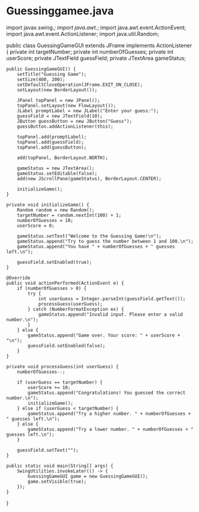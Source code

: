 # Guessinggamee.java
import javax.swing.*;
import java.awt.*;
import java.awt.event.ActionEvent;
import java.awt.event.ActionListener;
import java.util.Random;

public class GuessingGameGUI extends JFrame implements ActionListener {
    private int targetNumber;
    private int numberOfGuesses;
    private int userScore;
    private JTextField guessField;
    private JTextArea gameStatus;

    public GuessingGameGUI() {
        setTitle("Guessing Game");
        setSize(400, 200);
        setDefaultCloseOperation(JFrame.EXIT_ON_CLOSE);
        setLayout(new BorderLayout());

        JPanel topPanel = new JPanel();
        topPanel.setLayout(new FlowLayout());
        JLabel promptLabel = new JLabel("Enter your guess:");
        guessField = new JTextField(10);
        JButton guessButton = new JButton("Guess");
        guessButton.addActionListener(this);

        topPanel.add(promptLabel);
        topPanel.add(guessField);
        topPanel.add(guessButton);

        add(topPanel, BorderLayout.NORTH);

        gameStatus = new JTextArea();
        gameStatus.setEditable(false);
        add(new JScrollPane(gameStatus), BorderLayout.CENTER);

        initializeGame();
    }

    private void initializeGame() {
        Random random = new Random();
        targetNumber = random.nextInt(100) + 1;
        numberOfGuesses = 10;
        userScore = 0;

        gameStatus.setText("Welcome to the Guessing Game!\n");
        gameStatus.append("Try to guess the number between 1 and 100.\n");
        gameStatus.append("You have " + numberOfGuesses + " guesses left.\n");

        guessField.setEnabled(true);
    }

    @Override
    public void actionPerformed(ActionEvent e) {
        if (numberOfGuesses > 0) {
            try {
                int userGuess = Integer.parseInt(guessField.getText());
                processGuess(userGuess);
            } catch (NumberFormatException ex) {
                gameStatus.append("Invalid input. Please enter a valid number.\n");
            }
        } else {
            gameStatus.append("Game over. Your score: " + userScore + "\n");
            guessField.setEnabled(false);
        }
    }

    private void processGuess(int userGuess) {
        numberOfGuesses--;

        if (userGuess == targetNumber) {
            userScore += 10;
            gameStatus.append("Congratulations! You guessed the correct number.\n");
            initializeGame();
        } else if (userGuess < targetNumber) {
            gameStatus.append("Try a higher number. " + numberOfGuesses + " guesses left.\n");
        } else {
            gameStatus.append("Try a lower number. " + numberOfGuesses + " guesses left.\n");
        }

        guessField.setText("");
    }

    public static void main(String[] args) {
        SwingUtilities.invokeLater(() -> {
            GuessingGameGUI game = new GuessingGameGUI();
            game.setVisible(true);
        });
    }
}
